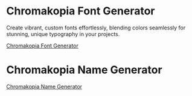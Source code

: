 # Chromakopia Font Generator

Create vibrant, custom fonts effortlessly, blending colors seamlessly for stunning, unique typography in your projects.

[Chromakopia Font Generator]()

# Chromakopia Name Generator

[Chromakopia Name Generator]()
